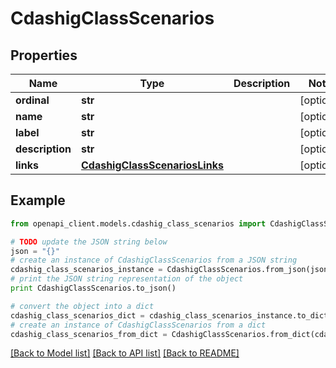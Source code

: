 # CdashigClassScenarios


## Properties
Name | Type | Description | Notes
------------ | ------------- | ------------- | -------------
**ordinal** | **str** |  | [optional] 
**name** | **str** |  | [optional] 
**label** | **str** |  | [optional] 
**description** | **str** |  | [optional] 
**links** | [**CdashigClassScenariosLinks**](CdashigClassScenariosLinks.md) |  | [optional] 

## Example

```python
from openapi_client.models.cdashig_class_scenarios import CdashigClassScenarios

# TODO update the JSON string below
json = "{}"
# create an instance of CdashigClassScenarios from a JSON string
cdashig_class_scenarios_instance = CdashigClassScenarios.from_json(json)
# print the JSON string representation of the object
print CdashigClassScenarios.to_json()

# convert the object into a dict
cdashig_class_scenarios_dict = cdashig_class_scenarios_instance.to_dict()
# create an instance of CdashigClassScenarios from a dict
cdashig_class_scenarios_from_dict = CdashigClassScenarios.from_dict(cdashig_class_scenarios_dict)
```
[[Back to Model list]](../README.md#documentation-for-models) [[Back to API list]](../README.md#documentation-for-api-endpoints) [[Back to README]](../README.md)


